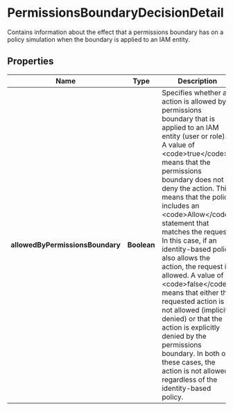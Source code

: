 

# PermissionsBoundaryDecisionDetail

Contains information about the effect that a permissions boundary has on a policy simulation when the boundary is applied to an IAM entity.

## Properties

| Name | Type | Description | Notes |
|------------ | ------------- | ------------- | -------------|
|**allowedByPermissionsBoundary** | **Boolean** | Specifies whether an action is allowed by a permissions boundary that is applied to an IAM entity (user or role). A value of &lt;code&gt;true&lt;/code&gt; means that the permissions boundary does not deny the action. This means that the policy includes an &lt;code&gt;Allow&lt;/code&gt; statement that matches the request. In this case, if an identity-based policy also allows the action, the request is allowed. A value of &lt;code&gt;false&lt;/code&gt; means that either the requested action is not allowed (implicitly denied) or that the action is explicitly denied by the permissions boundary. In both of these cases, the action is not allowed, regardless of the identity-based policy. |  [optional] |



